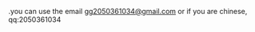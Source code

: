.you can use the email gg2050361034@gmail.com or if you are chinese, qq:2050361034

<!---
xWebt/xWebt is a ✨ special ✨ repository because its `README.md` (this file) appears on your GitHub profile.
You can click the Preview link to take a look at your changes.
--->
